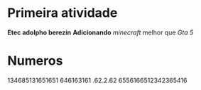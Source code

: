# Primeira atividade
**Etec adolpho berezin**
**Adicionando** _minecraft_ melhor que _Gta_ _5_ 
# Numeros 
134685131651651
646163161
.62.2.62 
6556166512342365416
